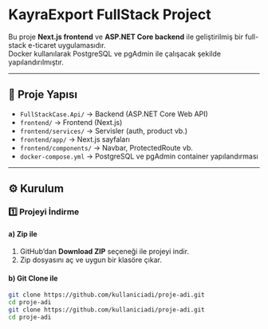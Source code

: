 # KayraExport FullStack Project

Bu proje **Next.js frontend** ve **ASP.NET Core backend** ile geliştirilmiş bir full-stack e-ticaret uygulamasıdır.  
Docker kullanılarak PostgreSQL ve pgAdmin ile çalışacak şekilde yapılandırılmıştır.  

---

## 📂 Proje Yapısı

- `FullStackCase.Api/` → Backend (ASP.NET Core Web API)
- `frontend/` → Frontend (Next.js)
- `frontend/services/` → Servisler (auth, product vb.)
- `frontend/app/` → Next.js sayfaları
- `frontend/components/` → Navbar, ProtectedRoute vb.
- `docker-compose.yml` → PostgreSQL ve pgAdmin container yapılandırması

---

## ⚙️ Kurulum

### 1️⃣ Projeyi İndirme

#### a) Zip ile
1. GitHub’dan **Download ZIP** seçeneği ile projeyi indir.
2. Zip dosyasını aç ve uygun bir klasöre çıkar.

#### b) Git Clone ile
```bash
git clone https://github.com/kullaniciadi/proje-adi.git
cd proje-adi
git clone https://github.com/kullaniciadi/proje-adi.git
cd proje-adi
